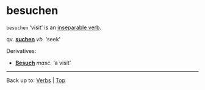 # besuchen

`besuchen` ‘visit’ is an [inseparable verb](../../inseparableVerbs.md).

qv. **[suchen](../../s/su/suchen.md)** *vb.* ‘seek’

Derivatives:
- **[Besuch](../../../nouns/b/be/Besuch.md)** *masc.* ‘a visit’

----

Back up to: [Verbs](../../index.md) | [Top](../../../index.md)
